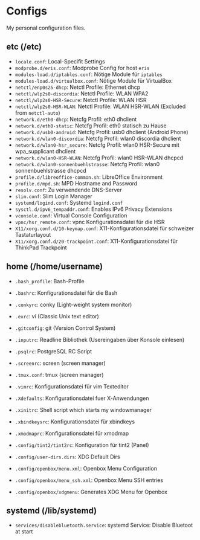 Configs
=======

My personal configuration files.

etc (/etc)
----------
* `locale.conf`: Local-Specifit Settings
* `modprobe.d/eris.conf`: Modprobe Config for host `eris`
* `modules-load.d/iptables.conf`: Nötige Module für `iptables`
* `modules-load.d/virtualbox.conf`: Nötige Module für VirtualBox
* `netctl/enp0s25-dhcp`: Netctl Profile: Ethernet dhcp
* `netctl/wlp2s0-discordia`: Netctl Profile: WLAN WPA2
* `netctl/wlp2s0-HSR-Secure`: Netctl Profile: WLAN HSR
* `netctl/wlp2s0-HSR-WLAN`: Netctl Profile: WLAN HSR-WLAN (Excluded from `netctl-auto`)
* `network.d/eth0-dhcp`: Netcfg Profil: eth0 dhclient
* `network.d/eth0-static`: Netcfg Profil: eth0 statisch zu Hause
* `network.d/usb0-android`: Netcfg Profil: usb0 dhclient (Android Phone)
* `network.d/wlan0-discordia`: Netcfg Profil: wlan0 discordia dhclient
* `network.d/wlan0-hsr_secure`: Netcfg Profil: wlan0 HSR-Secure mit wpa\_supplicant dhclient
* `network.d/wlan0-HSR-WLAN`: Netcfg Profil: wlan0 HSR-WLAN dhcpcd
* `network.d/wlan0-sonnenbuehlstrasse`: Netcfg Profil: wlan0 sonnenbuehlstrasse dhcpcd
* `profile.d/libreoffice-common.sh`: LibreOffice Environment
* `profile.d/mpd.sh`: MPD Hostname and Password
* `resolv.conf`: Zu verwendende DNS-Server
* `slim.conf`: Slim Login Manager
* `systemd/logind.conf`: Systemd `logind.conf`
* `sysctl.d/ipv6_tempaddr.conf`: Enables IPv6 Privacy Extensions
* `vconsole.conf`: Virtual Console Configuration
* `vpnc/hsr_remote.conf`: vpnc Konfigurationsdatei für die HSR
* `X11/xorg.conf.d/10-keymap.conf`: X11-Konfigurationsdatei für schweizer Tastaturlayout
* `X11/xorg.conf.d/20-trackpoint.conf`: X11-Konfigurationsdatei für ThinkPad Trackpoint

home (/home/username)
---------------------
* `.bash_profile`: Bash-Profile
* `.bashrc`: Konfigurationsdatei für die Bash
* `.conkyrc`: conky (Light-weight system monitor)
* `.exrc`: vi (Classic Unix text editor)
* `.gitconfig`: git (Version Control System)
* `.inputrc`: Readline Bibliothek (Usereingaben über Konsole einlesen)
* `.psqlrc`: PostgreSQL RC Script
* `.screenrc`: screen (screen manager)
* `.tmux.conf`: tmux (screen manager)
* `.vimrc`: Konfigurationsdatei für vim Texteditor
* `.Xdefaults`: Konfigurationsdatei fuer X-Anwendungen
* `.xinitrc`: Shell script which starts my windowmanager
* `.xbindkeysrc`: Konfigurationsdatei für xbindkeys
* `.xmodmaprc`: Konfigurationsdatei für xmodmap

* `.config/tint2/tint2rc`: Konfiguration für tint2 (Panel)
* `.config/user-dirs.dirs`: XDG Default Dirs
* `.config/openbox/menu.xml`: Openbox Menu Configuration
* `.config/openbox/menu_ssh.xml`: Openbox Menu SSH entries
* `.config/openbox/xdgmenu`: Generates XDG Menu for Openbox

systemd (/lib/systemd)
----------------------
* `services/disablebluetooth.service`: systemd Service: Disable Bluetoot at start





